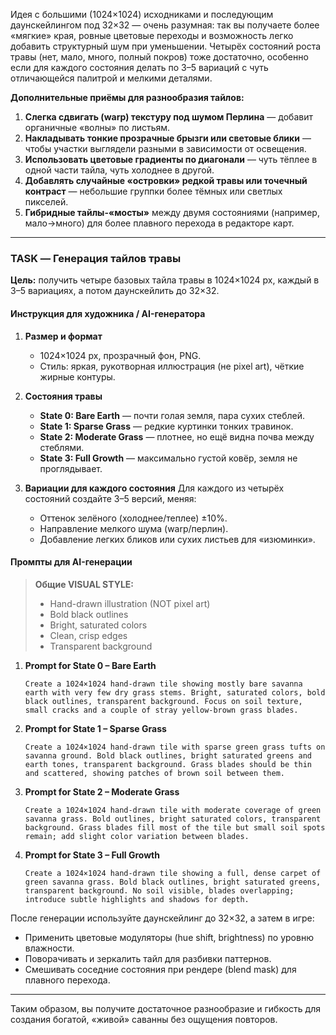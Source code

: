 Идея с большими (1024×1024) исходниками и последующим даунскейлингом под 32×32 — очень разумная: так вы получаете более «мягкие» края, ровные цветовые переходы и возможность легко добавить структурный шум при уменьшении. Четырёх состояний роста травы (нет, мало, много, полный покров) тоже достаточно, особенно если для каждого состояния делать по 3–5 вариаций с чуть отличающейся палитрой и мелкими деталями.

**Дополнительные приёмы для разнообразия тайлов:**

1. **Слегка сдвигать (warp) текстуру под шумом Перлина** — добавит органичные «волны» по листьям.
2. **Накладывать тонкие прозрачные брызги или световые блики** — чтобы участки выглядели разными в зависимости от освещения.
3. **Использовать цветовые градиенты по диагонали** — чуть тёплее в одной части тайла, чуть холоднее в другой.
4. **Добавлять случайные «островки» редкой травы или точечный контраст** — небольшие группки более тёмных или светлых пикселей.
5. **Гибридные тайлы-«мосты»** между двумя состояниями (например, мало→много) для более плавного перехода в редакторе карт.

---

### TASK — Генерация тайлов травы

**Цель:** получить четыре базовых тайла травы в 1024×1024 px, каждый в 3–5 вариациях, а потом даунскейлить до 32×32.

#### Инструкция для художника / AI-генератора

1. **Размер и формат**

   * 1024×1024 px, прозрачный фон, PNG.
   * Стиль: яркая, рукотворная иллюстрация (не pixel art), чёткие жирные контуры.

2. **Состояния травы**

   * **State 0: Bare Earth** — почти голая земля, пара сухих стеблей.
   * **State 1: Sparse Grass** — редкие куртинки тонких травинок.
   * **State 2: Moderate Grass** — плотнее, но ещё видна почва между стеблями.
   * **State 3: Full Growth** — максимально густой ковёр, земля не проглядывает.

3. **Вариации для каждого состояния**
   Для каждого из четырёх состояний создайте 3–5 версий, меняя:

   * Оттенок зелёного (холоднее/теплее) ±10%.
   * Направление мелкого шума (warp/перлин).
   * Добавление легких бликов или сухих листьев для «изюминки».

#### Промпты для AI-генерации

> **Общие VISUAL STYLE:**
>
> * Hand-drawn illustration (NOT pixel art)
> * Bold black outlines
> * Bright, saturated colors
> * Clean, crisp edges
> * Transparent background

1. **Prompt for State 0 – Bare Earth**

   ```
   Create a 1024×1024 hand-drawn tile showing mostly bare savanna earth with very few dry grass stems. Bright, saturated colors, bold black outlines, transparent background. Focus on soil texture, small cracks and a couple of stray yellow-brown grass blades.
   ```

2. **Prompt for State 1 – Sparse Grass**

   ```
   Create a 1024×1024 hand-drawn tile with sparse green grass tufts on savanna ground. Bold black outlines, bright saturated greens and earth tones, transparent background. Grass blades should be thin and scattered, showing patches of brown soil between them.
   ```

3. **Prompt for State 2 – Moderate Grass**

   ```
   Create a 1024×1024 hand-drawn tile with moderate coverage of green savanna grass. Bold outlines, bright saturated colors, transparent background. Grass blades fill most of the tile but small soil spots remain; add slight color variation between blades.
   ```

4. **Prompt for State 3 – Full Growth**

   ```
   Create a 1024×1024 hand-drawn tile showing a full, dense carpet of green savanna grass. Bold black outlines, bright saturated greens, transparent background. No soil visible, blades overlapping; introduce subtle highlights and shadows for depth.
   ```

После генерации используйте даунскейлинг до 32×32, а затем в игре:

* Применить цветовые модуляторы (hue shift, brightness) по уровню влажности.
* Поворачивать и зеркалить тайл для разбивки паттернов.
* Смешивать соседние состояния при рендере (blend mask) для плавного перехода.

---

Таким образом, вы получите достаточное разнообразие и гибкость для создания богатой, «живой» саванны без ощущения повторов.
